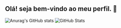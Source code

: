 ## Olá! seja bem-vindo ao meu perfil. 👋

  ![Anurag's GitHub stats](https://github-readme-stats.vercel.app/api?username=ebenezerxzz&show_icons=true&theme=radical)
  ![GitHub Stats](https://github-readme-stats.vercel.app/api?username=ebenezerxzz&show_icons=true&theme=tokyonight)
